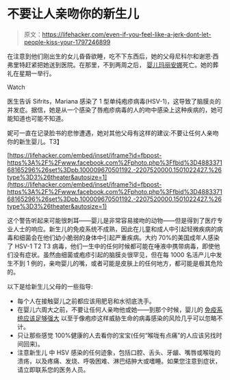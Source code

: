 # 不要让人亲吻你的新生儿

> 原文：<https://lifehacker.com/even-if-you-feel-like-a-jerk-dont-let-people-kiss-your-1797246899>

在注意到他们刚出生的女儿昏昏欲睡，吃不下东西后，她的父母尼科尔和谢恩·西弗里特赶紧把她送到医院。在那里，不到两周之后， [婴儿玛丽安娜](http://people.com/human-interest/mom-newborn-died-meningitis-speaks-out/?utm_campaign=peoplemag&utm_source=facebook.com&utm_medium=social&xid=socialflow_facebook_peoplemag)死亡。她的葬礼在星期一举行。

Watch

医生告诉 Sifrits，Mariana 感染了 1 型单纯疱疹病毒(HSV-1)，这导致了脑膜炎的并发症。据信，她是从一个感染了唇疱疹病毒的人的吻中感染上这种疾病的，她可能知道也可能不知道。

妮可一直在记录脸书的悲惨遭遇，她对其他父母有这样的建议:不要让任何人亲吻你的新生婴儿。T3】

 [https://lifehacker.com/embed/inset/iframe?id=fbpost-https%3A%2F%2Fwww.facebook.com%2Fphoto.php%3Ffbid%3D488337168165296%26set%3Dpb.100009670501192.-2207520000.1501022427.%26type%3D3%26theater&autosize=1](https://lifehacker.com/embed/inset/iframe?id=fbpost-https%3A%2F%2Fwww.facebook.com%2Fphoto.php%3Ffbid%3D488337168165296%26set%3Dpb.100009670501192.-2207520000.1501022427.%26type%3D3%26theater&autosize=1) 

这个警告听起来可能很刺耳——婴儿是非常容易接吻的动物——但是得到了医疗专业人士的响应。新生儿的免疫系统不成熟，因此在儿童和成人中引起轻微疾病的病毒和细菌会在他们幼小脆弱的身体中引起严重疾病。大约 70%的美国成年人感染了 HSV-1 T2 T3 病毒，他们一生中的任何时候都可能在唾液中携带病毒，即使他们没有症状。虽然由细菌或疱疹引起的脑膜炎很罕见，但在每 1000 名活产儿中发生不到 1 例的，亲吻婴儿的嘴，或者可能是皮肤上的任何地方，都可能是极其危险的。

以下是给新生儿父母的一些指导:

*   每个人在接触婴儿之前都应该用肥皂和水彻底洗手。
*   在婴儿六周大之前，不要让任何人亲吻他或她——到那个时候，婴儿的 [免疫系统应该足够强大](https://tonic.vice.com/en_us/article/kzaypy/iowa-baby-died-from-herpes-meningitis-kissing-a-newborn) 以至于像疱疹这样威胁生命的病毒感染的风险几乎可以忽略不计。
*   只让那些感觉 100%健康的人去看你的宝宝(任何“喉咙有点痛”的人应该另找时间回来)。
*   注意新生儿 中 HSV 感染的任何迹象，包括口腔、舌头、牙龈、嘴唇或喉咙的溃疡，以及疼痛、发烧、呼吸困难、淋巴结肿大或嗜睡。如果您注意到症状，请立即联系您的医务人员。
